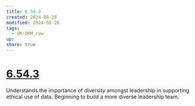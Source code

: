 ```yaml
---
title: 6.54.3
created: 2024-08-28
modified: 2024-08-28
tags:
  - UK-DMM_row
up: 
share: true
---
```

# [6.54.3](6.54.3.md)

Understands the importance of diversity amongst leadership in supporting ethical use of data. Beginning to build a more diverse leadership team.
